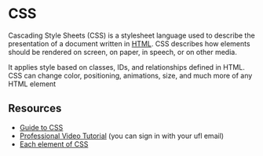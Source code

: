 # CSS

Cascading Style Sheets (CSS) is a stylesheet language used to describe the presentation of a document written in [HTML](html.md). CSS describes how elements should be rendered on screen, on paper, in speech, or on other media.

It applies style based on classes, IDs, and relationships defined in HTML. CSS can change color, positioning, animations, size, and much more of any HTML element

## Resources

- [Guide to CSS](https://developer.mozilla.org/en-US/docs/Learn/CSS/Introduction_to_CSS/How_CSS_works)
- [Professional Video Tutorial](https://www.lynda.com/CSS-tutorials/CSS-Essential-Training-1/569190-2.html) (you can sign in with your ufl email)
- [Each element of CSS](https://www.w3schools.com/css/default.asp)